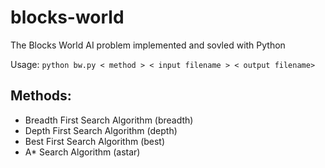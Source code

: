 # blocks-world
The Blocks World AI problem implemented and sovled with Python

Usage: ```python bw.py < method > < input filename > < output filename> ```

## Methods:
- Breadth First Search Algorithm (breadth)
- Depth First Search Algorithm (depth)
- Best First Search Algorithm (best)
- A* Search Algorithm (astar)

